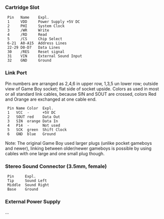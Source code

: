 ### Cartridge Slot

` Pin   Name    Expl.`\
` 1     VDD     Power Supply +5V DC`\
` 2     PHI     System Clock`\
` 3     /WR     Write`\
` 4     /RD     Read`\
` 5     /CS     Chip Select`\
` 6-21  A0-A15  Address Lines`\
` 22-29 D0-D7   Data Lines`\
` 30    /RES    Reset signal`\
` 31    VIN     External Sound Input`\
` 32    GND     Ground`

### Link Port

Pin numbers are arranged as 2,4,6 in upper row, 1,3,5 un lower row;
outside view of Game Boy socket; flat side of socket upside. Colors as
used in most or all standard link cables, because SIN and SOUT are
crossed, colors Red and Orange are exchanged at one cable end.

` Pin Name Color  Expl.`\
` 1   VCC  -      +5V DC`\
` 2   SOUT red    Data Out`\
` 3   SIN  orange Data In`\
` 4   P14  -      Not used`\
` 5   SCK  green  Shift Clock`\
` 6   GND  blue   Ground`

Note: The original Game Boy used larger plugs (unlike pocket gameboys and
newer), linking between older/newer gameboys is possible by using cables
with one large and one small plug though.

### Stereo Sound Connector (3.5mm, female)

` Pin     Expl.`\
` Tip     Sound Left`\
` Middle  Sound Right`\
` Base    Ground`

### External Power Supply

\...

